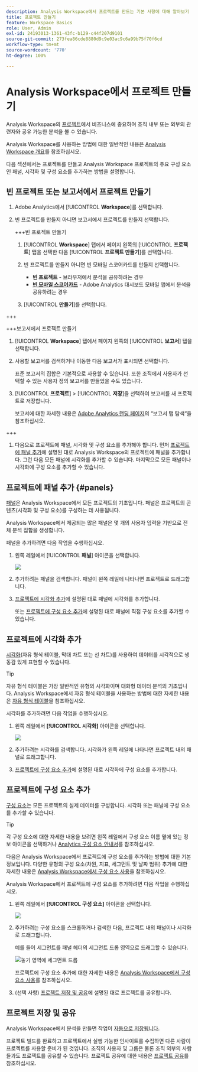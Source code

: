 ```yaml
---
description: Analysis Workspace에서 프로젝트를 만드는 기본 사항에 대해 알아보기
title: 프로젝트 만들기
feature: Workspace Basics
role: User, Admin
exl-id: 24193013-1361-43fc-b129-c44f207d9101
source-git-commit: 273fea86cde8880d9c9e03ac9c6a99b75f70f6cd
workflow-type: tm+mt
source-wordcount: '770'
ht-degree: 100%

---
```


# Analysis Workspace에서 프로젝트 만들기

Analysis Workspace의 [프로젝트](/help/analyze/analysis-workspace/build-workspace-project/freeform-overview.md)에서 비즈니스에 중요하며 조직 내부 또는 외부의 관련자와 공유 가능한 분석을 볼 수 있습니다.

Analysis Workspace를 사용하는 방법에 대한 일반적인 내용은 [Analysis Workspace 개요](/help/analyze/analysis-workspace/home.md)를 참조하십시오.

다음 섹션에서는 프로젝트를 만들고 Analysis Workspace 프로젝트의 주요 구성 요소인 패널, 시각화 및 구성 요소를 추가하는 방법을 설명합니다.

## 빈 프로젝트 또는 보고서에서 프로젝트 만들기

1. Adobe Analytics에서 [!UICONTROL **Workspace**]&#x200B;를 선택합니다.

1. 빈 프로젝트를 만들지 아니면 보고서에서 프로젝트를 만들지 선택합니다.

   +++빈 프로젝트 만들기

   1. [!UICONTROL **Workspace**] 탭에서 페이지 왼쪽의 [!UICONTROL **프로젝트**] 탭을 선택한 다음 [!UICONTROL **프로젝트 만들기**]&#x200B;를 선택합니다.

   1. 빈 프로젝트를 만들지 아니면 빈 모바일 스코어카드를 만들지 선택합니다.

      * **빈 프로젝트** - 브라우저에서 분석을 공유하려는 경우
      * [**빈 모바일 스코어카드**](/help/analyze/mobile-app/curator.md) - Adobe Analytics 대시보드 모바일 앱에서 분석을 공유하려는 경우

   1. [!UICONTROL **만들기**]&#x200B;를 선택합니다.

+++

   +++보고서에서 프로젝트 만들기

   1. [!UICONTROL **Workspace**] 탭에서 페이지 왼쪽의 [!UICONTROL **보고서**] 탭을 선택합니다.

   1. 사용할 보고서를 검색하거나 이동한 다음 보고서가 표시되면 선택합니다.

      표준 보고서의 집합은 기본적으로 사용할 수 있습니다. 또한 조직에서 사용자가 선택할 수 있는 사용자 정의 보고서를 만들었을 수도 있습니다.

   1. [!UICONTROL **프로젝트**] > [!UICONTROL **저장**]&#x200B;을 선택하여 보고서를 새 프로젝트로 저장합니다.

      보고서에 대한 자세한 내용은 [Adobe Analytics 랜딩 페이지](/help/analyze/landing.md)의 “보고서 탭 탐색“을 참조하십시오.

+++

1. 다음으로 프로젝트에 패널, 시각화 및 구성 요소를 추가해야 합니다. 먼저 [프로젝트에 패널 추가](#add-panels-to-the-project)에 설명된 대로 Analysis Workspace의 프로젝트에 패널을 추가합니다. 그런 다음 모든 패널에 시각화를 추가할 수 있습니다. 마지막으로 모든 패널이나 시각화에 구성 요소를 추가할 수 있습니다.

## 프로젝트에 패널 추가 {#panels}

[패널](https://experienceleague.adobe.com/docs/analytics/analyze/analysis-workspace/panels/panels.html?lang=ko)은 Analysis Workspace에서 모든 프로젝트의 기초입니다. 패널은 프로젝트의 콘텐츠(시각화 및 구성 요소)를 구성하는 데 사용됩니다.

Analysis Workspace에서 제공되는 많은 패널은 몇 개의 사용자 입력을 기반으로 전체 분석 집합을 생성합니다.

패널을 추가하려면 다음 작업을 수행하십시오.

1. 왼쪽 레일에서 [!UICONTROL **패널**] 아이콘을 선택합니다.

   ![](assets/build-panels.png)

1. 추가하려는 패널을 검색합니다. 패널이 왼쪽 레일에 나타나면 프로젝트로 드래그합니다.

1. [프로젝트에 시각화 추가](#add-visualizations-to-the-project)에 설명된 대로 패널에 시각화를 추가합니다.

   또는 [프로젝트에 구성 요소 추가](#add-components-to-the-project)에 설명된 대로 패널에 직접 구성 요소를 추가할 수 있습니다.

## 프로젝트에 시각화 추가

[시각화](https://experienceleague.adobe.com/docs/analytics/analyze/analysis-workspace/visualizations/freeform-analysis-visualizations.html?lang=ko)(자유 형식 테이블, 막대 차트 또는 선 차트)를 사용하여 데이터를 시각적으로 생동감 있게 표현할 수 있습니다.

>[!TIP]
>
>자유 형식 테이블은 가장 일반적인 유형의 시각화이며 대화형 데이터 분석의 기초입니다. Analysis Workspace에서 자유 형식 테이블을 사용하는 방법에 대한 자세한 내용은 [자유 형식 테이블](/help/analyze/analysis-workspace/visualizations/freeform-table/freeform-table.md)을 참조하십시오.

시각화를 추가하려면 다음 작업을 수행하십시오.

1. 왼쪽 레일에서 **[!UICONTROL 시각화]** 아이콘을 선택합니다.

   ![](assets/build-visualizations.png)

1. 추가하려는 시각화를 검색합니다. 시각화가 왼쪽 레일에 나타나면 프로젝트 내의 패널로 드래그합니다.

1. [프로젝트에 구성 요소 추가](#add-components-to-the-project)에 설명된 대로 시각화에 구성 요소를 추가합니다.

## 프로젝트에 구성 요소 추가

[구성 요소](/help/analyze/analysis-workspace/components/analysis-workspace-components.md)는 모든 프로젝트의 실제 데이터를 구성합니다. 시각화 또는 패널에 구성 요소를 추가할 수 있습니다.

>[!TIP]
>
>각 구성 요소에 대한 자세한 내용을 보려면 왼쪽 레일에서 구성 요소 이름 옆에 있는 정보 아이콘을 선택하거나 [Analytics 구성 요소 안내서](/help/components/home.md)를 참조하십시오.

다음은 Analysis Workspace에서 프로젝트에 구성 요소를 추가하는 방법에 대한 기본 정보입니다. 다양한 유형의 구성 요소(차원, 지표, 세그먼트 및 날짜 범위) 추가에 대한 자세한 내용은 [Analysis Workspace에서 구성 요소 사용](/help/analyze/analysis-workspace/components/use-components-in-workspace.md)을 참조하십시오.

Analysis Workspace에서 프로젝트에 구성 요소를 추가하려면 다음 작업을 수행하십시오.

1. 왼쪽 레일에서 **[!UICONTROL 구성 요소]** 아이콘을 선택합니다.

   ![](assets/build-components.png)

1. 추가하려는 구성 요소를 스크롤하거나 검색한 다음, 프로젝트 내의 패널이나 시각화로 드래그합니다.

   예를 들어 세그먼트를 패널 헤더의 세그먼트 드롭 영역으로 드래그할 수 있습니다.

   ![놓기 영역에 세그먼트 드롭](assets/segment-dropzone.png)

   프로젝트에 구성 요소 추가에 대한 자세한 내용은 [Analysis Workspace에서 구성 요소 사용](/help/analyze/analysis-workspace/components/use-components-in-workspace.md)를 참조하십시오.

1. (선택 사항) [프로젝트 저장 및 공유](#save-and-share-the-project)에 설명된 대로 프로젝트를 공유합니다.

## 프로젝트 저장 및 공유

Analysis Workspace에서 분석을 만들면 작업이 [자동으로 저장됩니다](/help/analyze/analysis-workspace/build-workspace-project/save-projects.md).

프로젝트 빌드를 완료하고 프로젝트에서 실행 가능한 인사이트를 수집하면 다른 사람이 프로젝트를 사용할 준비가 된 것입니다. 조직의 사용자 및 그룹은 물론 조직 외부의 사람들과도 프로젝트를 공유할 수 있습니다. 프로젝트 공유에 대한 내용은 [프로젝트 공유](/help/analyze/analysis-workspace/curate-share/share-projects.md)를 참조하십시오.
